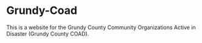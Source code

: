 # Grundy-Coad
This is a website for the Grundy County Community Organizations Active in Disaster (Grundy County COAD).